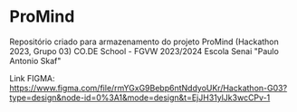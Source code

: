 # ProMind
Repositório criado para armazenamento do projeto ProMind (Hackathon 2023, Grupo 03)
CO.DE School - FGVW 2023/2024
Escola Senai "Paulo Antonio Skaf"

Link FIGMA:
https://www.figma.com/file/rmYGxG9Bebp6ntNddyoUKr/Hackathon-G03?type=design&node-id=0%3A1&mode=design&t=EjJH31ylJk3wcCPv-1
